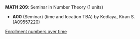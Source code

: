 **MATH 209**: Seminar in Number Theory (1 units)

- **A00** (Seminar) (time and location TBA) by Kedlaya, Kiran S. (A09557220)

[Enrollment numbers over time](./MATH209.tsv)
